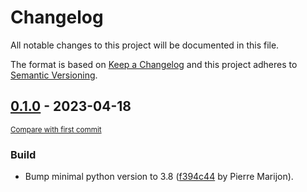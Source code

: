 # Changelog

All notable changes to this project will be documented in this file.

The format is based on [Keep a Changelog](http://keepachangelog.com/en/1.0.0/)
and this project adheres to [Semantic Versioning](http://semver.org/spec/v2.0.0.html).

<!-- insertion marker -->
## [0.1.0](https://github.com/natir/VariantPlanner/releases/tag/0.0.00.1.0) - 2023-04-18

<small>[Compare with first commit](https://github.com/natir/VariantPlanner/compare/265a95ea26746b7aa796c3df6cee2451a608dd49...0.0.0)</small>

### Build

- Bump minimal python version to 3.8 ([f394c44](https://github.com/natir/VariantPlanner/commit/f394c44682203471f6cfa486e187b87e06ddb144) by Pierre Marijon).
